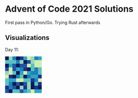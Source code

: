 # Advent of Code 2021 Solutions

First pass in Python/Go. Trying Rust afterwards

Visualizations
--------

Day 11:

![](https://github.com/ben-yu/advent_2021/blob/main/py_soln/day_11.gif?raw=true)
